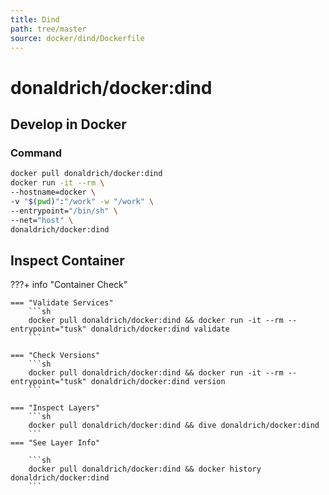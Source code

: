 ```yaml
---
title: Dind
path: tree/master
source: docker/dind/Dockerfile
---
```


# donaldrich/docker:dind

## Develop in Docker

### Command

```sh
docker pull donaldrich/docker:dind
docker run -it --rm \
--hostname=docker \
-v "$(pwd)":"/work" -w "/work" \
--entrypoint="/bin/sh" \
--net="host" \
donaldrich/docker:dind
```

## Inspect Container

???+ info "Container Check"

    === "Validate Services"
        ```sh
        docker pull donaldrich/docker:dind && docker run -it --rm --entrypoint="tusk" donaldrich/docker:dind validate
        ```

    === "Check Versions"
        ```sh
        docker pull donaldrich/docker:dind && docker run -it --rm --entrypoint="tusk" donaldrich/docker:dind version
        ```

    === "Inspect Layers"
        ```sh
        docker pull donaldrich/docker:dind && dive donaldrich/docker:dind
        ```
    === "See Layer Info"

        ```sh
        docker pull donaldrich/docker:dind && docker history donaldrich/docker:dind
        ```
